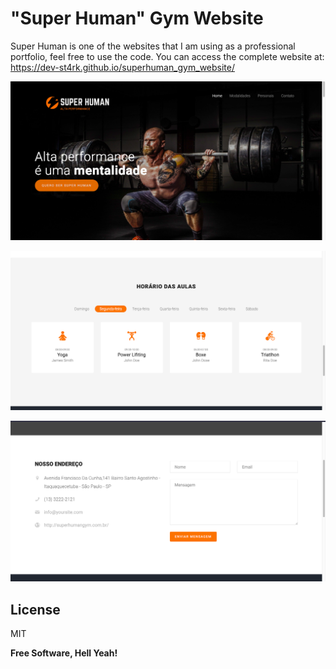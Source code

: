 # "Super Human"  Gym Website 

Super Human is one of the websites that I am using as a professional portfolio, feel free to use the code.
You can access the complete website at: https://dev-st4rk.github.io/superhuman_gym_website/

![Image 1](https://raw.githubusercontent.com/dev-st4rk/superhuman_gym_website/main/readme%20imgs/1.png)

![Image 2](https://raw.githubusercontent.com/dev-st4rk/superhuman_gym_website/main/readme%20imgs/2.png)

![Image 3](https://raw.githubusercontent.com/dev-st4rk/superhuman_gym_website/main/readme%20imgs/3.png)

## License

MIT

**Free Software, Hell Yeah!**
